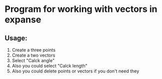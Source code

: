# Program for working with vectors in expanse
## Usage:
1. Create a three points
2. Create a two vectors
3. Select "Calck angle"
4. Also you could select "Calck length"
5. Also you could delete points or vectors if you don't need they
